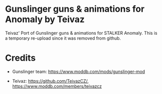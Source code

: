 # Gunslinger guns & animations for Anomaly by Teivaz
Teivaz' Port of Gunslinger guns &amp; animations for STALKER Anomaly. This is a temporary re-upload since it was removed from github.


# Credits

- Gunslinger team:  https://www.moddb.com/mods/gunslinger-mod
  
- Teivaz: https://github.com/TeivazCZ/, https://www.moddb.com/members/teivazcz

